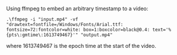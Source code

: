 Using ffmpeg to embed an arbitrary timestamp to a video:

    .\ffmpeg -i "input.mp4" -vf "drawtext=fontfile=/Windows/Fonts/Arial.ttf: fontsize=72:fontcolor=white: box=1:boxcolor=black@0.4: text='%{pts\:gmtime\:1613749467}'" "output.mp4"
   
where 1613749467 is the epoch time at the start of the video.   
